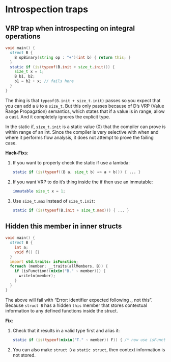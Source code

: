 # Introspection traps

## VRP trap when introspecting on integral operations

```d
void main() {
  struct B {
    B opBinary(string op : "+")(int b) { return this; }
  }
  static if (is(typeof(B.init + size_t.init))) {
    size_t x = 1;
    B b1, b2;
    b1 = b2 + x; // fails here
  }
}
```

The thing is that `typeof(B.init + size_t.init)` passes so you expect that you can add a `B` to a `size_t`. But this only passes because of D’s VRP (Value Range Propagation) semantics, which states that if a value is in range, allow a cast. And it completely ignores the explicit type.

In the static if, `size_t.init` is a static value (0) that the compiler can prove is within range of an int. Since the compiler is very selective with when and where it performs flow analysis, it does not attempt to prove the failing case. 

**Hack-Fix**s:

1. If you want to properly check the static if use a lambda:

    ```d
    static if (is(typeof((B a, size_t b) => a + b))) { ... }
    ```

1. If you want VRP to do it’s thing inside the if then use an immutable:

    ```d
    immutable size_t x = 1;
    ```

1. Use `size_t.max` instead of `size_t.init`:

    ```d
    static if (is(typeof(B.init + size_t.max))) { ... }
    ```

## Hidden this member in inner structs

```d
void main() {
  struct B {
    int a;
    void f() {}
  }
  import std.traits: isFunction;
  foreach (member; __traits(allMembers, B)) {
    if (isFunction!(mixin("B." ~ member))) {
      writeln(member);
    }
  }
}
```

The above will fail with “Error: identifier expected following ., not this”. Because `struct B` has a hidden `this` member that stores contextual information to any defined functions inside the struct. 

**Fix**:

1. Check that it results in a valid type first and alias it:

    ```d
    static if (is(typeof(mixin("T." ~ member)) F)) { /* now use isFunction on F */ }
    ```

1. You can also make `struct B` a `static struct`, then context information is not stored.
